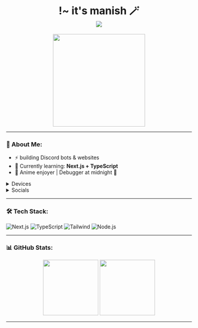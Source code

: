 <h1 align="center">
    !~  it's manish 🪄 <br>
  <img src="https://readme-typing-svg.herokuapp.com?font=Fira+Code&color=BB6BD9&center=true&vCenter=true&multiline=true&width=600&height=100&lines=Hi+I'm+Manish!;Raiden+Main+Since+Inazuma~" />
</h1>

<p align="center">
  <img src="https://media.tenor.com/8a0zL4EfC7MAAAAd/raiden-shogun-genshin.gif" width="250" />
</p>

---

### 👑 About Me:
- ⚡ building Discord bots & websites
- 🧠 Currently learning: **Next.js + TypeScript**
- 💬 Anime enjoyer | Debugger at midnight 🌙
 <details><summary>Devices</summary>

- [poco x6](https://www.po.co/global/product/poco-x6/)

- [INBOOK Y1 Plus Neo](https://www.infinixmobiles.in/INBOOK-Y1-Plus-Neo)

- [OnePlus Bullets Wireless Z2](https://www.oneplus.in/product/oneplus-bullets-wireless-z2-anc)

</details>

<details><summary>Socials</summary>

- [YouTube](https://www.youtube.com/@manish_boyy)

- [Website](https://its-manish.vercel.app)

- [GitHub](https://github.com/manishbhaiii) (Your already here)

- [Discord Server](https://discord.gg/hZf4j8GzzK)

- [Instagram](https://www.instagram.com/its_manish_boyy/)

</details>

---

### 🛠️ Tech Stack:
![Next.js](https://img.shields.io/badge/-Next.js-000?logo=next.js&style=for-the-badge) 
![TypeScript](https://img.shields.io/badge/-TypeScript-3178C6?logo=typescript&style=for-the-badge) 
![Tailwind](https://img.shields.io/badge/-Tailwind-38B2AC?logo=tailwind-css&style=for-the-badge) 
![Node.js](https://img.shields.io/badge/-Node.js-339933?logo=node.js&style=for-the-badge)

---

### 📊 GitHub Stats:
<p align="center">
  <img src="https://github-readme-stats.vercel.app/api?username=manishbhaiii&show_icons=true&theme=radical" height="150"/> 
  <img src="https://github-readme-stats.vercel.app/api/top-langs/?username=manishbhaiii&layout=compact&theme=radical" height="150"/>
</p>

---
